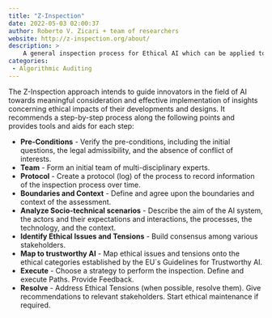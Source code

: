 ```yaml
---
title: "Z-Inspection"
date: 2022-05-03 02:00:37
author: Roberto V. Zicari + team of researchers
website: http://z-inspection.org/about/
description: >
    A general inspection process for Ethical AI which can be applied to a variety of domains such as business, healthcare, public sector, among many others, built on an applied ethics foundation.
categories:
 - Algorithmic Auditing
---
```


The Z-Inspection approach intends to guide innovators in the field of AI towards meaningful consideration and effective implementation of insights concerning ethical impacts of their developments and designs. It recommends a step-by-step process along the following points and provides tools and aids for each step:

- **Pre-Conditions** - Verify the pre-conditions, including the initial questions, the legal admissibility, and the absence of conflict of interests.
- **Team** - Form an initial team of multi-disciplinary experts.
- **Protocol** - Create a protocol (log) of the process to record information of the inspection process over time.
- **Boundaries and Context** - Define and agree upon the boundaries and context of the assessment.
- **Analyze Socio-technical scenarios** - Describe the aim of the AI system, the actors and their expectations and interactions, the processes, the technology, and the context.
- **Identify Ethical Issues and Tensions** - Build consensus among various stakeholders.
- **Map to trustworthy AI** - Map ethical issues and tensions onto the ethical categories established by the EU´s Guidelines for Trustworthy AI.
- **Execute** - Choose a strategy to perform the inspection. Define and execute Paths. Provide Feedback.
- **Resolve** - Address Ethical Tensions (when possible, resolve them). Give recommendations to relevant stakeholders. Start ethical maintenance if required.
